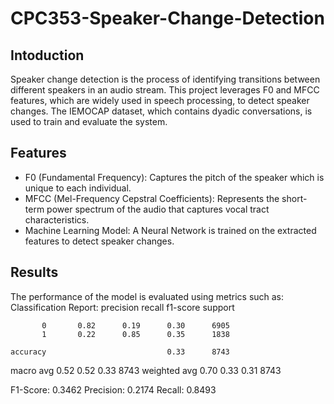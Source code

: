 # CPC353-Speaker-Change-Detection

## Intoduction
Speaker change detection is the process of identifying transitions between different speakers in an audio stream. This project leverages F0 and MFCC features, which are widely used in speech processing, to detect speaker changes. The IEMOCAP dataset, which contains dyadic conversations, is used to train and evaluate the system.

## Features
- F0 (Fundamental Frequency): Captures the pitch of the speaker which is unique to each individual.
- MFCC (Mel-Frequency Cepstral Coefficients): Represents the short-term power spectrum of the audio that captures vocal tract characteristics.
- Machine Learning Model: A Neural Network is trained on the extracted features to detect speaker changes.

## Results
The performance of the model is evaluated using metrics such as:
Classification Report:
              precision    recall  f1-score   support

           0       0.82      0.19      0.30      6905
           1       0.22      0.85      0.35      1838

    accuracy                           0.33      8743
   macro avg       0.52      0.52      0.33      8743
weighted avg       0.70      0.33      0.31      8743

F1-Score: 0.3462
Precision: 0.2174
Recall: 0.8493

